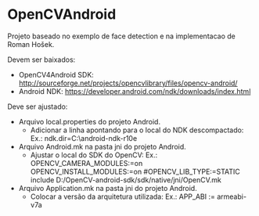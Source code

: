 # OpenCVAndroid
Projeto baseado no exemplo de face detection e na implementacao de Roman Hošek.


Devem ser baixados: 
  - OpenCV4Android SDK: http://sourceforge.net/projects/opencvlibrary/files/opencv-android/
  - Android NDK: https://developer.android.com/ndk/downloads/index.html

Deve ser ajustado:
  - Arquivo local.properties do projeto Android.
    - Adicionar a linha apontando para o local do NDK descompactado:  Ex.: ndk.dir=C\:\\android-ndk-r10e 
  - Arquivo Android.mk na pasta jni do projeto Android.
    - Ajustar o local do SDK do OpenCV: Ex.:  OPENCV_CAMERA_MODULES:=on
                                              OPENCV_INSTALL_MODULES:=on
                                              #OPENCV_LIB_TYPE:=STATIC
                                              include D:/OpenCV-android-sdk/sdk/native/jni/OpenCV.mk
  - Arquivo Application.mk na pasta jni do projeto Android.
    - Colocar a versão da arquitetura utilizada: Ex.: APP_ABI := armeabi-v7a
    



